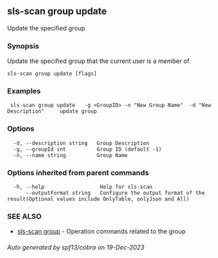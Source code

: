 ## sls-scan group update

Update the specified group

### Synopsis

Update the specified group that the current user is a member of.

```
sls-scan group update [flags]
```

### Examples

```
 sls-scan group update   -g <GroupID> -n "New Group Name"  -d "New Description"     update group
```

### Options

```
  -d, --description string   Group Description
  -g, --groupId int          Group ID (default -1)
  -n, --name string          Group Name
```

### Options inherited from parent commands

```
  -h, --help                  Help for sls-scan
      --outputFormat string   Configure the output format of the result(Optional values include OnlyTable, onlyJson and All)
```

### SEE ALSO

* [sls-scan group](sls-scan_group.md)	 - Operation commands related to the group

###### Auto generated by spf13/cobra on 19-Dec-2023
